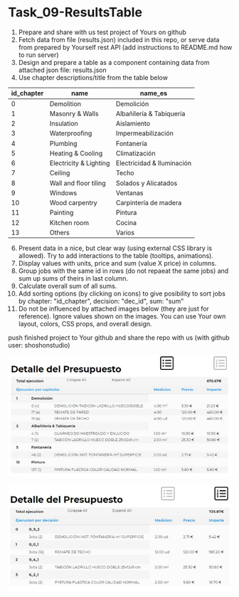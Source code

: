 # Task_09-ResultsTable

1. Prepare and share with us test project of Yours on github
2. Fetch data from file (results.json) included in this repo, or serve data from prepared by Yourself rest API (add instructions to README.md how to run server)
3. Design and prepare a table as a component containing data from attached json file: results.json
4. Use chapter descriptions/title from the table below

| id_chapter | name |	name_es |
| --- | --- | --- |
| 0	| Demolition |	Demolición |
| 1	| Masonry & Walls |	Albañilería & Tabiquería |
| 2	| Insulation |	Aislamiento |
| 3	| Waterproofing |	Impermeabilización |
| 4	| Plumbing |	Fontanería |
| 5	| Heating & Cooling |	Climatización |
| 6	| Electricity & Lighting |	Electricidad & Iluminación |
| 7	| Ceiling |	Techo |
| 8	| Wall and floor tiling |	Solados y Alicatados |
| 9	| Windows |	Ventanas |
| 10	| Wood carpentry |	Carpintería de madera |
| 11	| Painting |	Pintura |
| 12	| Kitchen room |	Cocina |
| 13	| Others |	Varios |

6. Present data in a nice, but clear way (using external CSS library is allowed). Try to add interactions to the table (tooltips, animations).
7. Display values with units, price and sum (value X price) in columns.
8. Group jobs with the same id in rows (do not repaeat the same jobs) and sum up sums of theirs in last column.
9. Calculate overall sum of all sums.
10. Add sorting options (by clicking on icons) to give posibility to sort jobs by chapter: "id_chapter", decision: "dec_id", sum: "sum"
11. Do not be influenced by attached images below (they are just for reference). Ignore values shown on the images. You can use Your own layout, colors, CSS props, and overall design.

push finished project to Your github and share the repo with us (with github user: shoshonstudio)

![Table_01](Table_01.JPG)

![Table_02](Table_02.JPG)
